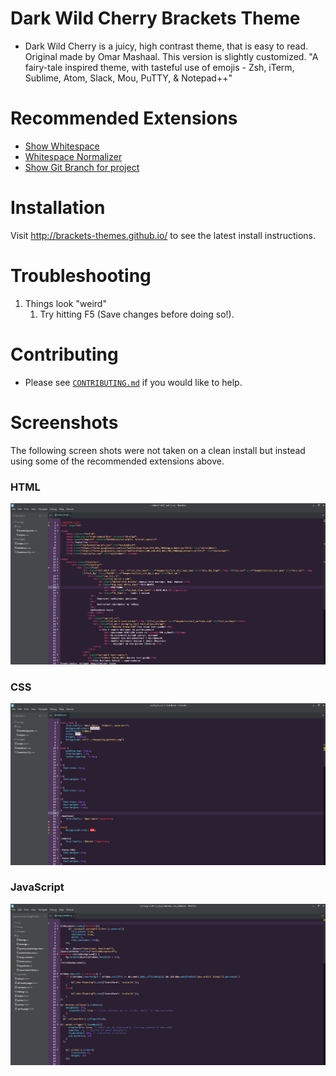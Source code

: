 # Dark Wild Cherry Brackets Theme

* Dark Wild Cherry is a juicy, high contrast theme, that is easy to read. Original made by Omar Mashaal. This version is slightly customized. "A fairy-tale inspired theme, with tasteful use of emojis - Zsh, iTerm, Sublime, Atom, Slack, Mou, PuTTY, & Notepad++"


# Recommended Extensions


* [Show Whitespace](https://github.com/DennisKehrig/brackets-show-whitespace)
* [Whitespace Normalizer](https://github.com/dsbonev/whitespace-normalizer)
* [Show Git Branch for project](https://github.com/couzteau/brackets-git-info)

# Installation

Visit http://brackets-themes.github.io/ to see the latest install instructions.


# Troubleshooting

1. Things look "weird"
    1. Try hitting F5 (Save changes before doing so!).


# Contributing

* Please see [`CONTRIBUTING.md`](CONTRIBUTING.md) if you would like to help.

# Screenshots

The following screen shots were not taken on a clean install but instead using some of the recommended extensions above.

### HTML
![DarkWildCherry html](ss/dwc-html.PNG)

### CSS
![DarkWildCherry css](ss/dwc-css.PNG)

### JavaScript
![DarkWildCherry js](ss/dwc-js.PNG)

